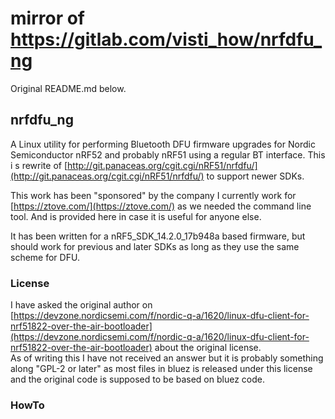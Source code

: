 # mirror of https://gitlab.com/visti_how/nrfdfu_ng

Original README.md below.

## nrfdfu_ng

A Linux utility for performing Bluetooth DFU firmware upgrades for Nordic Semiconductor nRF52 and probably nRF51 using a regular BT interface. This i s rewrite of [http://git.panaceas.org/cgit.cgi/nRF51/nrfdfu/](http://git.panaceas.org/cgit.cgi/nRF51/nrfdfu/) to support newer SDKs.

This work has been "sponsored" by the company I currently work for [https://ztove.com/](https://ztove.com/) as we needed the command line tool. And is provided here in case it is useful for anyone else.

It has been written for a nRF5_SDK_14.2.0_17b948a based firmware, but should work for previous and later SDKs as long as they use the same scheme for DFU.

### License
I have asked the original author on [https://devzone.nordicsemi.com/f/nordic-q-a/1620/linux-dfu-client-for-nrf51822-over-the-air-bootloader](https://devzone.nordicsemi.com/f/nordic-q-a/1620/linux-dfu-client-for-nrf51822-over-the-air-bootloader) about the original license.  
As of writing this I have not received an answer but it is probably something along "GPL-2 or later" as most files in bluez is released under this license and the original code is supposed to be based on bluez code.

### HowTo
